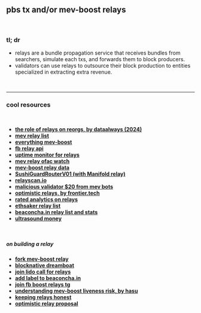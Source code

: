 ## pbs tx and/or mev-boost relays

<br>

### tl; dr

* relays are a bundle propagation service that receives bundles from searchers, simulate each txs, and forwards them to block producers.
* validators can use relays to outsource their block production to entities specialized in extracting extra revenue.

<br>

---

### cool resources

<br>

* **[the role of relays on reorgs, by dataalways (2024)](https://collective.flashbots.net/t/the-role-of-relays-in-reorgs/4247)**
* **[mev relay list](https://github.com/eth-educators/ethstaker-guides/blob/main/MEV-relay-list.md)**
* **[everything mev-boost](https://github.com/MEV-WAIFU-LABS/mev_toolkit/blob/main/flashbots/mev-boost/README.md)**
* **[fb relay api](https://flashbots.notion.site/Relay-API-Spec-5fb0819366954962bc02e81cb33840f5)**
* **[uptime monitor for relays](https://mev-relays.beaconstate.info/)**
* **[mev relay ofac watch](https://www.mevwatch.info/)**
* **[mev-boost relay data](https://mevboost.pics/)**
* **[SushiGuardRouterV01 (with Manifold relay)](https://snapshot.org/#/sushigov.eth/proposal/bafkreigjjhjx2j2b526d3poeg23w2xan4rcgnzvcxinsssv7n37lu5p7s4)**
* **[relayscan.io](https://www.relayscan.io/)**
* **[malicious validator $20 from mev bots](https://eigenphi.substack.com/p/how-did-a-malicious-validator-steal)**
* **[optimistic relays, by frontier.tech](https://frontier.tech/optimistic-relays-and-where-to-find-them)**
* **[rated analytics on relays](https://www.rated.network/relays?network=mainnet)**
* **[ethsaker relay list ](https://github.com/remyroy/ethstaker/blob/main/MEV-relay-list.md)**
* **[beaconcha.in relay list and stats](https://beaconcha.in/relays)**
* **[ultrasound money](https://relay.ultrasound.money/)**
  
<br>

##### on building a relay

* **[fork mev-boost relay](https://github.com/flashbots/mev-boost-relay)**
* **[blocknative dreamboat](https://github.com/blocknative/dreamboat)**
* **[join lido call for relays](https://research.lido.fi/t/lido-on-ethereum-call-for-relay-providers/2844/10)**
* **[add label to beaconcha.in](https://beaconcha.in/relays)**
* **[join fb boost relays tg](https://t.me/+E-HTvTDIsdI3MjM1)**
* **[understanding mev-boost liveness risk, by hasu](https://writings.flashbots.net/writings/understanding-mev-boost-liveness-risks/)**
* **[keeping relays honest](https://notes.ethereum.org/@yoav/BJeOQ8rI5)**
* **[optimistic relay proposal](https://github.com/michaelneuder/optimistic-relay-documentation/blob/main/proposal.md)**

